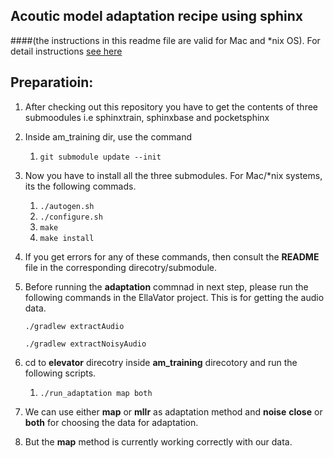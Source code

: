 ## Acoutic model adaptation recipe using sphinx 
####(the instructions in this readme file are valid for Mac and *nix OS). For detail instructions [see here](http://cmusphinx.sourceforge.net/wiki/tutorialam)

## Preparatioin:
1. After checking out this repository you have to get the contents of three submoodules i.e sphinxtrain, sphinxbase and pocketsphinx

2. Inside am_training dir, use the command

    1. `git submodule update --init `
    
3. Now you have to install all the three submodules. For Mac/*nix systems, its the following commads.
    1. `./autogen.sh`
    2. `./configure.sh`
    3. `make`
    4. `make install`
4. If you get errors for any of these commands, then consult the **README** file in the corresponding direcotry/submodule.

5. Before running the **adaptation** commnad in next step, please run the following commands in the EllaVator project. This is for getting the audio data. 

    `./gradlew extractAudio`
    
     `./gradlew extractNoisyAudio`   

  
7. cd to **elevator** direcotry inside **am_training** direcotory and run the following scripts.
    1. `./run_adaptation map both`

8. We can use either **map** or **mllr** as adaptation method and **noise** **close** or **both** for choosing the data for adaptation.

8. But the **map** method is currently working correctly with our data. 

